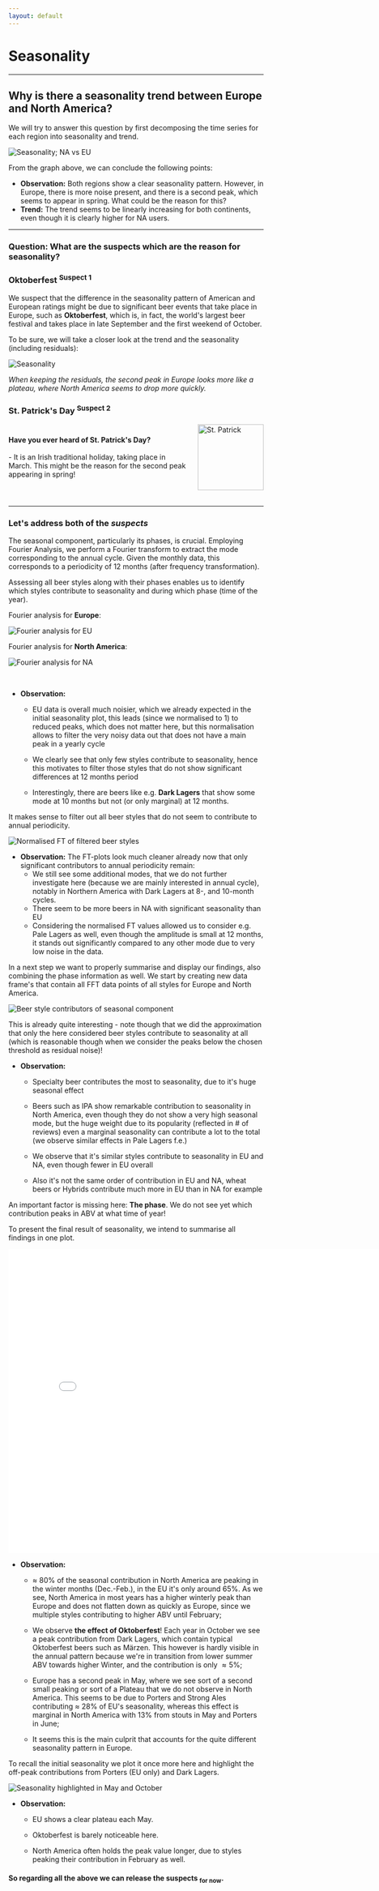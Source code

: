 ```yaml
---
layout: default
---
```


# Seasonality

---

## Why is there a seasonality trend between Europe and North America?

We will try to answer this question by first decomposing the time series for each region into seasonality and trend.

![Seasonality; NA vs EU](./plots/seasonality_na_vs_eu.png)

From the graph above, we can conclude the following points:

- **Observation:** Both regions show a clear seasonality pattern. However, in Europe, there is more noise present, and there is a second peak, which seems to appear in spring. What could be the reason for this?
- **Trend:** The trend seems to be linearly increasing for both continents, even though it is clearly higher for NA users.

---

### Question: What are the suspects which are the reason for seasonality?

### Oktoberfest <sup>Suspect 1</sup>

We suspect that the difference in the seasonality pattern of American and European ratings might be due to significant beer events that take place in Europe, such as **Oktoberfest**, which is, in fact, the world's largest beer festival and takes place in late September and the first weekend of October.

To be sure, we will take a closer look at the trend and the seasonality (including residuals):

![Seasonality](./plots/seasonality.png)

_When keeping the residuals, the second peak in Europe looks more like a plateau, where North America seems to drop more quickly._

### St. Patrick's Day <sup>Suspect 2</sup>

<div style="display: flex; align-items: center; margin-top: 15px;">
    <div style="flex: 1;">
        <b>Have you ever heard of St. Patrick's Day?</b>
        <br><br>
        - It is an Irish traditional holiday, taking place in March.
        This might be the reason for the second peak appearing in spring!
    </div>
    <div style="flex-shrink: 0; margin-left: 20px;">
        <img src="./gifs/stpatrick.gif" width="130" height="130" alt="St. Patrick">
    </div>
</div>

<br>
<hr>

### Let's address both of the _suspects_

The seasonal component, particularly its phases, is crucial. Employing Fourier Analysis, we perform a Fourier transform to extract the mode corresponding to the annual cycle. Given the monthly data, this corresponds to a periodicity of 12 months (after frequency transformation).

Assessing all beer styles along with their phases enables us to identify which styles contribute to seasonality and during which phase (time of the year).

Fourier analysis for **Europe**:

![Fourier analysis for EU](./plots/fft_beer_style_eu.png)

Fourier analysis for **North America**:

![Fourier analysis for NA](./plots/fft_beer_style_na.png)

<br>

- **Observation:**
  - EU data is overall much noisier, which we already expected in the initial seasonality plot, this leads (since we normalised to 1) to reduced peaks, which does not matter here, but this normalisation allows to filter the very noisy data out that does not have a main peak in a yearly cycle

  - We clearly see that only few styles contribute to seasonality, hence this motivates to filter those styles that do not show significant differences at 12 months period

  - Interestingly, there are beers like e.g. **Dark Lagers** that show some mode at 10 months but not (or only marginal) at 12 months.

It makes sense to filter out all beer styles that do not seem to contribute to annual periodicity.

![Normalised FT of filtered beer styles](./plots/normalised_fft_eu_na.png)

- **Observation:**
The FT-plots look much cleaner already now that only significant contributors to annual periodicity remain:
  - We still see some additional modes, that we do not further investigate here (because we are mainly interested in annual cycle), notably in Northern America with Dark Lagers at 8-, and 10-month cycles.
  - There seem to be more beers in NA with significant seasonality than EU
  - Considering the normalised FT values allowed us to consider e.g. Pale Lagers as well, even though the amplitude is small at 12 months, it stands out significantly compared to any other mode due to very low noise in the data.

In a next step we want to properly summarise and display our findings, also combining the phase information as well. We start by creating new data frame's that contain all FFT data points of all styles for Europe and North America.

![Beer style contributors of seasonal component](./plots/contributors_beer_styles.png)

This is already quite interesting - note though that we did the approximation that only the here considered beer styles contribute to seasonality at all (which is reasonable though when we consider the peaks below the chosen threshold as residual noise)!

- **Observation:**
  - Specialty beer contributes the most to seasonality, due to it's huge seasonal effect

  - Beers such as IPA show remarkable contribution to seasonality in North America, even though they do not show a very high seasonal mode, but the huge weight due to its popularity (reflected in # of reviews) even a marginal seasonality can contribute a lot to the total (we observe similar effects in Pale Lagers f.e.)

  - We observe that it's similar styles contribute to seasonality in EU and NA, even though fewer in EU overall

  - Also it's not the same order of contribution in EU and NA, wheat beers or Hybrids contribute much more in EU than in NA for example

An important factor is missing here: **The phase**. We do not see yet which contribution peaks in ABV at what time of year!

To present the final result of seasonality, we intend to summarise all findings in one plot.

<iframe width="800" height="600" frameborder="0" seamless="seamless" scrolling="no" src="./plots/html/peak_seasonality.html"></iframe>

- **Observation:**
  - $\approx$ 80% of the seasonal contribution in North America are peaking in the winter months (Dec.-Feb.), in the EU it's only around 65%. As we see, North America in most years has a higher winterly peak than Europe and does not flatten down as quickly as Europe, since we multiple styles contributing to higher ABV until February;

  - We observe **the effect of Oktoberfest**! Each year in October we see a peak contribution from Dark Lagers, which contain typical Oktoberfest beers such as Märzen. This however is hardly visible in the annual pattern because we're in transition from lower summer ABV towards higher Winter, and the contribution is only $\approx 5$%;

  - Europe has a second peak in May, where we see sort of a second small peaking or sort of a Plateau that we do not observe in North America. This seems to be due to Porters and Strong Ales contributing $\approx$ 28% of EU's seasonality, whereas this effect is marginal in North America with 13% from stouts in May and Porters in June;

  - It seems this is the main culprit that accounts for the quite different seasonality pattern in Europe.

To recall the initial seasonality we plot it once more here and highlight the off-peak contributions from Porters (EU only) and Dark Lagers.

![Seasonality highlighted in May and October](./plots/seasonality_may_oktober_highlighted.png)

- **Observation:**
  - EU shows a clear plateau each May.

  - Oktoberfest is barely noticeable here.

  - North America often holds the peak value longer, due to styles peaking their contribution in February as well.

#### So regarding all the above we can release the suspects <sub>for now</sub>.
